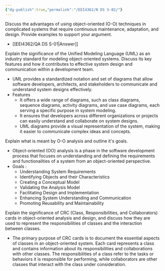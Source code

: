 ```yaml
---
{"dg-publish":true,"permalink":"/EEI4362/N DS S-02/"}
---
```


Discuss the advantages of using object-oriented (O-O) techniques in complicated systems that require continuous maintenance, adaptation, and design. Provide examples to support your argument.

- [[EEI4362/QA DS S-01\|Answer]]

Explain the significance of the Unified Modeling Language (UML) as an industry standard for modeling object-oriented systems. Discuss its key features and how it contributes to effective system design and communication within a development team.

- UML provides a standardized notation and set of diagrams that allow software developers, architects, and stakeholders to communicate and understand system designs effectively.
- Features
	- It offers a wide range of diagrams, such as class diagrams, sequence diagrams, activity diagrams, and use case diagrams, each serving a specific purpose in system modeling. 
	- It ensures that developers across different organizations or projects can easily understand and collaborate on system designs. 
	- UML diagrams provide a visual representation of the system, making it easier to communicate complex ideas and concepts.

Explain what is meant by O-O analysis and outline it's goals.

- Object-oriented (OO) analysis is a phase in the software development process that focuses on understanding and defining the requirements and functionalities of a system from an object-oriented perspective.
- Goals : 
	- Understanding System Requirements
	- Identifying Objects and their Characteristics
	- Creating a Conceptual Model
	- Validating the Analysis Model
	- Facilitating Design and Implementation
	- Enhancing System Understanding and Communication
	- Promoting Reusability and Maintainability

Explain the significance of CRC (Class, Responsibilities, and Collaborators) cards in object-oriented analysis and design, and discuss how they are used to represent the responsibilities of classes and the interaction between classes.

- The primary purpose of CRC cards is to document the essential aspects of classes in an object-oriented system. Each card represents a class and contains information about its responsibilities and collaborations with other classes. The responsibilities of a class refer to the tasks or behaviors it is responsible for performing, while collaborators are other classes that interact with the class under consideration.

